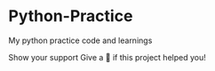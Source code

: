 # Python-Practice
My python practice code and learnings

Show your support
Give a 🌟 if this project helped you!
